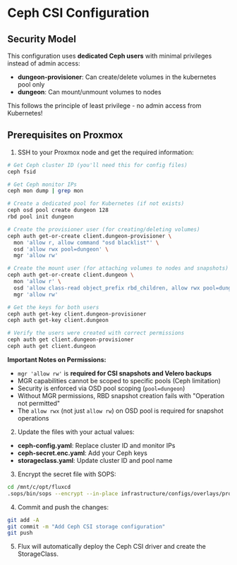 # Ceph CSI Configuration

## Security Model

This configuration uses **dedicated Ceph users** with minimal privileges instead of admin access:

- **dungeon-provisioner**: Can create/delete volumes in the kubernetes pool only
- **dungeon**: Can mount/unmount volumes to nodes

This follows the principle of least privilege - no admin access from Kubernetes!

## Prerequisites on Proxmox

1. SSH to your Proxmox node and get the required information:

```bash
# Get Ceph cluster ID (you'll need this for config files)
ceph fsid

# Get Ceph monitor IPs
ceph mon dump | grep mon

# Create a dedicated pool for Kubernetes (if not exists)
ceph osd pool create dungeon 128
rbd pool init dungeon

# Create the provisioner user (for creating/deleting volumes)
ceph auth get-or-create client.dungeon-provisioner \
  mon 'allow r, allow command "osd blacklist"' \
  osd 'allow rwx pool=dungeon' \
  mgr 'allow rw'

# Create the mount user (for attaching volumes to nodes and snapshots)
ceph auth get-or-create client.dungeon \
  mon 'allow r' \
  osd 'allow class-read object_prefix rbd_children, allow rwx pool=dungeon' \
  mgr 'allow rw'

# Get the keys for both users
ceph auth get-key client.dungeon-provisioner
ceph auth get-key client.dungeon

# Verify the users were created with correct permissions
ceph auth get client.dungeon-provisioner
ceph auth get client.dungeon
```

**Important Notes on Permissions:**
- `mgr 'allow rw'` is **required for CSI snapshots and Velero backups**
- MGR capabilities cannot be scoped to specific pools (Ceph limitation)
- Security is enforced via OSD pool scoping (`pool=dungeon`)
- Without MGR permissions, RBD snapshot creation fails with "Operation not permitted"
- The `allow rwx` (not just `allow rw`) on OSD pool is required for snapshot operations

2. Update the files with your actual values:

- **ceph-config.yaml**: Replace cluster ID and monitor IPs
- **ceph-secret.enc.yaml**: Add your Ceph keys
- **storageclass.yaml**: Update cluster ID and pool name

3. Encrypt the secret file with SOPS:

```bash
cd /mnt/c/opt/fluxcd
.sops/bin/sops --encrypt --in-place infrastructure/configs/overlays/production/ceph-csi/ceph-secret.enc.yaml
```

4. Commit and push the changes:

```bash
git add -A
git commit -m "Add Ceph CSI storage configuration"
git push
```

5. Flux will automatically deploy the Ceph CSI driver and create the StorageClass.